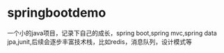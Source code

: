 # springbootdemo
一个小的java项目，记录下自己的成长，spring boot,spring mvc,spring data jpa,junit,后续会逐步丰富技术栈，比如redis，消息队列，设计模式等
